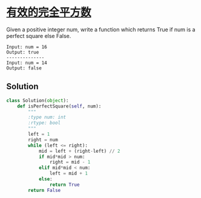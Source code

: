 # [有效的完全平方数](https://leetcode.cn/problems/valid-perfect-square/)

Given a positive integer num, write a function which returns True if num is a perfect square else False.

```
Input: num = 16
Output: true
--------------
Input: num = 14
Output: false
```

## Solution 

```Python
class Solution(object):
    def isPerfectSquare(self, num):
        """
        :type num: int
        :rtype: bool
        """
        left = 1
        right = num
        while (left <= right):
            mid = left + (right-left) // 2     
            if mid*mid > num:
                right = mid - 1 
            elif mid*mid < num:
                left = mid + 1
            else:
                return True
        return False
```
